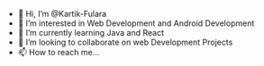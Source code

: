 - 👋 Hi, I’m @Kartik-Fulara
- 👀 I’m interested in Web Development and Android Development
- 🌱 I’m currently learning Java and React
- 💞️ I’m looking to collaborate on web Development Projects
- 📫 How to reach me...

<!---
Kartik-Fulara/Kartik-Fulara is a ✨ special ✨ repository because its `README.md` (this file) appears on your GitHub profile.
You can click the Preview link to take a look at your changes.
--->
